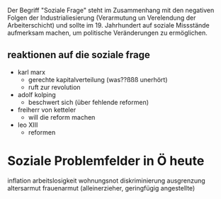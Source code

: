 Der Begriff "Soziale Frage" steht im Zusammenhang mit den negativen Folgen der Industrialiesierung (Verarmutung un Verelendung der Arbeiterschicht) und sollte im 19. Jahrhundert auf soziale Missstände aufmerksam machen, um politische Veränderungen zu ermöglichen.

## reaktionen auf die soziale frage
- karl marx
	- gerechte kapitalverteilung (was??ßßß unerhört)
	- ruft zur revolution
- adolf kolping
	- beschwert sich (über fehlende reformen)
- freiherr von ketteler
	- will die reform machen
- leo XIII
	- reformen

# Soziale Problemfelder in Ö heute

inflation
arbeitslosigkeit
wohnungsnot
diskriminierung
ausgrenzung
altersarmut
frauenarmut (alleinerzieher, geringfügig angestellte)
